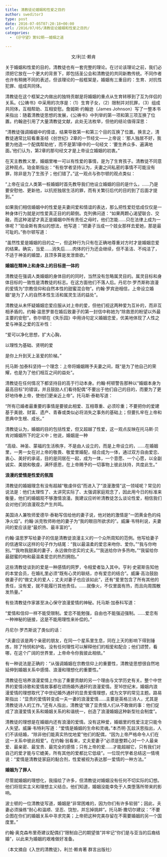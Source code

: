 ```yaml
---
title: 清教徒论婚姻和性爱之目的
author: sweditor3
type: post
date: 2016-07-05T07:20:18+00:00
url: /2016/07/05/清教徒论婚姻和性爱之目的/
categories:
  - 《＠守望》第92期——婚姻之道

---
```

<p style="text-align: center;">
  文/利兰·赖肯<!--more-->
</p>

关于婚姻和性爱的目的，清教徒也有一套完整的理论。在讨论该理论之前，我们必须把它放在一个更大的背景下，即包括圣公会和清教徒的共同新教传统。不同作者也许有稍微不同的表述，但该理论的一般框架是，婚姻有三重目的：生育、对抗性犯罪、组成共同体。

清教徒在这个框架之内做出的独特贡献是将婚姻的重点从生育转移到了互为伴侣的关系。《公祷书》中采用的次序是：（1）生育子女，（2）限制并对抗罪，（3）组成共同体，互相帮助、互相安慰。詹姆斯·约翰逊（James Johnson）写了一整本书来指出：随着清教徒思想的发展，《公祷书》中列举的第一项和第三项互换了位置。约翰逊引用了大量清教徒文献，此处无法枚举，但他的结论值得深思：

“清教徒强调婚姻中的情谊，结果导致第一和第三个目的互换了位置。换言之，清教徒通常比较看重圣经《创世纪》2章的一节经文——上帝说：‘那人独居不好，我要为他造一个配偶帮助他’，而不是第1章中的一句经文：‘要生养众多、遍满地面。’他们认为，第2章的那句经文才是上帝设立婚姻的初衷。”

在天主教教义里，婚姻里唯一可以有性爱的事情，是为了生育孩子。清教徒不同意这种观点。珀金斯指出：“有些学者坚持认为，夫妻之间私密的事情不可能没有罪，除非是为了生孩子；他们错了。”这一观点与弥尔顿的观点类似：

“上帝在设立人类第一桩婚姻时首先教导我们他设立婚姻的目的是什么，……乃是要安慰他、更新他，以抗拒独居生活的罪，而有关繁衍后代的目的到了后面才提到。”

如果我们相信婚姻中的性爱是夫妻间爱和情谊的表达，那么把性爱贬低成仅仅是一种身体行为就是对性爱真正目的的颠倒。克列佛问道：“如果两颗心渴望联合、交融，而这种渴望才真正是婚姻中所有责任之母时，他们怎能……只在法律上成为一体呢？”珀金斯有类似的想法，他写道：“把妻子当成一个妓女那样去爱她，那是最可耻的。”弥尔顿写道：

“虽然性爱是婚姻的目的之一，但这种行为只有在正确地尊重对方时才是婚姻恋爱的结果。确实，当爱……消失后……肉体的行为还会继续，但不圣洁、不纯洁了，不适于神圣的婚盟，且顶多算是发泄兽欲。”

**婚姻在精神上和身体上的目标是一体的**

清教徒在强调人类婚姻的身体目的的同时，当然没有忽略属灵目的。属灵目标和身体目标的一致性是清教徒的标志。在这方面他们不落人后。丹尼尔·罗杰斯称浪漫的爱情为“宗教信仰和自然本性的甜蜜混合物”。约翰·罗宾逊相信，上帝设立婚姻“是为了人的自然本性生活和属灵生活的益处”。

清教徒从未怀疑婚姻恋爱应服从对上帝的爱，但他们视这两种爱为互补的，而非互相矛盾的。约翰·温思罗普在婚后致妻子的第一封信中称她为“除救恩的盼望以外最主要的安慰”。弥尔顿在《失乐园》中用诗句定义婚姻恋爱，优美地体现了人性之爱与神圣之爱的互补性：

“爱可以净化思想，扩大心胸，
  
以理性为基础、贤明的爱
  
是你上升到天上圣爱的阶梯。”

托马斯·加泰科坚持一个理念：上帝将婚姻赐予夫妻之间，既“是为了他自己的荣耀，也是为了他们相互之间的益处”。

清教徒在任何情况下都坚持目的高于行动本身。约翰·柯顿警告那种以“婚姻本身为最高目标”的错误，并且鼓励人们看待配偶“不要出于他们自己的目的，而要为了更好地侍奉上帝，使他们更亲近上帝”。托马斯·泰勒写道：

“所有已婚者最重要的事情是要彼此相爱、互相尊重、必须珍重；不要把你的爱建基于美貌、财富、遗产、青春或类似必将消失之事务的基础上；但要扎牢在上帝和恩典中生根、成长。”

清教徒认为，婚姻的目的包括性爱，但又超越了性爱，这一观点反映在托马斯·贝肯对婚姻所下的定义中；他说，婚姻是一种

“高级、神圣、蒙福的生活秩序，不是由人设立的，而是上帝设立的，……在婚姻里，一男一女在对上帝的敬畏、敬爱里婚配，结合成为一体，通过双方自由爱恋、衷心、美好的承诺，目的是同居在一起，成为一体，一个意愿、一个心愿，以全副诚实、美貌和敬虔，满怀感恩，在上帝赐予的一切事物上彼此扶持，共度此生。”

**浪漫的爱情是性爱的氛围**

清教徒的婚姻理念有没有超越“敬虔伴侣”而进入了“浪漫激情”这一领域呢？常见的说法是：他们太理性了、太讲究实际了、太强调家庭观念了，因此用今日的标准来衡量，他们的婚姻观不够激情浪漫。我建议应听听清教徒怎么谈论性爱，相信我们会对他们的浪漫观念产生共鸣。

美国诗人兼牧师爱德华·泰勒写信给他的妻子说，他对她的激情是“一团黄金色的纯净火焰”。约翰·派克牧师称他的妻子为“我的眼目所欲求的”。威廉·韦特利说，夫妻间的爱应该是“最炽热、最丰富的”。

约翰·温思罗写给妻子的信是清教徒浪漫主义的一个众所周知的范例。他写给妻子的信通常以这样的句子作为结尾：“我以最温柔的爱恋来吻你、爱你。”“我与你吻别。”“我吻我甜美的妻子，永远做你忠实的丈夫。”“我送给你许多热吻。”“我留给你最甜蜜的吻和最温柔爱恋的热烈拥抱。”

这些清教徒谈到的爱是一种感情的网罗，令相爱者坠入其中。亨利·史密斯告知他的本堂会员，在婚礼里必须“既有心灵的联结，亦有爱恋的结合”。威廉·高治鼓励做妻子的“做丈夫的爱人；丈夫对妻子也应该如此”，还有“爱里包含了所有其他的责任，没有爱，就不能履行其他责任。……就像火，不仅里面有热，而且向周围散发热量。”

有些清教徒作家甚至决心保守浪漫爱情的神秘。托马斯·加泰科写道：

“爱情和信仰一样不能受限制。爱恋不能勉强，自由也不能强迫强制。……爱恋有一种神秘的链接，这是不能用理性来补偿的。”

丹尼尔·罗杰斯说了类似的话：

“夫妻应该是两个亲密的朋友，在同一个星系里生息，同在上天的影响下得到锤炼，除了怜悯和护佑，没有任何理性可以解释他们的相爱和配合；他们颂赞，看哪，在这个广阔的世界里，上帝命令你我彼此相依。”

有一种说法是正确的：“从强调婚姻在宗教信仰上的重要性，清教徒思想很自然地延伸到婚姻关系中感情、浪漫和理想化的重要性。”

清教徒在培养浪漫爱情上作出了重要贡献的另一个理由与文学历史有关。整个中世界的爱情诗歌和爱情故事都在颂扬婚外通奸的浪漫爱情。至16世纪末，婚姻内浪漫爱情的理想取代了中世纪婚外通奸的显贵爱情理想，成为文学的常见主题。路易斯指出：“显贵的爱情转变成一夫一妻的浪漫爱情……主要是英格兰诗人，尤其是清教徒诗人的工作。”还有人指出，清教徒“做了显贵情人们从不敢做的事：他们促成了浪漫爱情关系和婚姻关系的和谐统一，创造了浪漫婚姻这种新型社会制度”。

清教徒的理想是在婚姻内还有浪漫的爱情。没有这种爱，婚姻里的性爱注定只能令人失望。威廉·韦特利写道：“爱情是婚姻的生命和灵魂。”本杰明·瓦兹沃思指出，人们不该结婚，“除非他们能真实热忱地爱”他们的配偶，“因为上帝严格命令人们在这一关系中彼此相爱”。在约翰·翁看来，丈夫爱妻子“必须是整颗心对一个人最亲爱、最亲密、最宝贵、最完全的感情；只有上帝的爱……才能超越它，只有我们对自己的爱才能与它媲美，所有其他的爱都比它低级”。一位现代学者总结这一情境说：“爱情是清教徒家庭的黏合剂，性爱被视为表达那一爱情的一种方法。”

**婚姻为了罪人**

尽管就婚姻的理想化，我描绘了许多，但清教徒对婚姻没有任何不切实际的幻想。他们将现实主义和理想主义结合。他们知道，婚姻没能幸免于人类堕落所带来的影响。

波士顿的一位清教徒写道，婚姻是“非常困难的，因为你们有许多软弱”；因此，夫妻必须操练“耐心和温顺、坚忍、饶恕，并忘掉挑衅”。托马斯·撒切尔建议：“不要企图在你们的婚姻关系中寻求完美；上帝把这种完美存留在不需要婚姻的另一个国度里。”

约翰·奥克森布里奇建议配偶们“限制自己的期望值”并牢记“你们是与亚当的后裔结婚”，以此来为婚姻的艰难做好准备。

（本文摘自《入世的清教徒》，利兰·赖肯著 群言出版社）